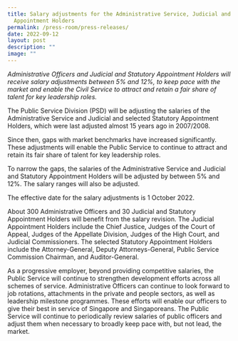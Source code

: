 ```yaml
---
title: Salary adjustments for the Administrative Service, Judicial and Statutory
  Appointment Holders
permalink: /press-room/press-releases/
date: 2022-09-12
layout: post
description: ""
image: ""
---
```

_Administrative Officers and Judicial and Statutory Appointment Holders will receive salary adjustments between 5% and 12%, to keep pace with the market and enable the Civil Service to attract and retain a fair share of talent for key leadership roles._  
  
The Public Service Division (PSD) will be adjusting the salaries of the Administrative Service and Judicial and selected Statutory Appointment Holders, which were last adjusted almost 15 years ago in 2007/2008.   
  
Since then, gaps with market benchmarks have increased significantly. These adjustments will enable the Public Service to continue to attract and retain its fair share of talent for key leadership roles.   
  
To narrow the gaps, the salaries of the Administrative Service and Judicial and Statutory Appointment Holders will be adjusted by between 5% and 12%. The salary ranges will also be adjusted.    
  
The effective date for the salary adjustments is 1 October 2022.  
  
About 300 Administrative Officers and 30 Judicial and Statutory Appointment Holders will benefit from the salary revision. The Judicial Appointment Holders include the Chief Justice, Judges of the Court of Appeal, Judges of the Appellate Division, Judges of the High Court, and Judicial Commissioners. The selected Statutory Appointment Holders include the Attorney-General, Deputy Attorneys-General, Public Service Commission Chairman, and Auditor-General.  
  
As a progressive employer, beyond providing competitive salaries, the Public Service will continue to strengthen development efforts across all schemes of service. Administrative Officers can continue to look forward to job rotations, attachments in the private and people sectors, as well as leadership milestone programmes. These efforts will enable our officers to give their best in service of Singapore and Singaporeans. The Public Service will continue to periodically review salaries of public officers and adjust them when necessary to broadly keep pace with, but not lead, the market.